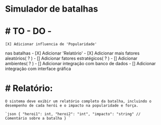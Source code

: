 # Simulador de batalhas

# # TO - DO -
    [X] Adicionar influencia de 'Popularidade'
nas batalhas
    -
    [X] Adicionar 'Relatório' -
    [X] Adicionar mais fatores aleatórios( ? ) -
    [] Adicionar fatores estratégicos( ? ) -
    [] Adicionar ambientes( ? ) -
    [] Adicionar integração com banco de dados -
    [] Adicionar integração com interface gráfica

# # Relatório:
    O sistema deve exibir um relatório completo da batalha, incluindo o desempenho de cada herói e o impacto na popularidade e força.

``
`json
{
    "heroi1": int,
    "heroi2": "int",
    "impacto": "string" // Comentário sobre a batalha
}
`
``

